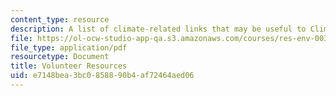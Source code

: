 ```yaml
---
content_type: resource
description: A list of climate-related links that may be useful to Climate 101 presenters
file: https://ol-ocw-studio-app-qa.s3.amazonaws.com/courses/res-env-003-earthdnas-climate-101-fall-2019/e7148bea3bc0858890b4af72464aed06_MITRES_ENV_003_resourcesF19.pdf
file_type: application/pdf
resourcetype: Document
title: Volunteer Resources
uid: e7148bea-3bc0-8588-90b4-af72464aed06
---
```

